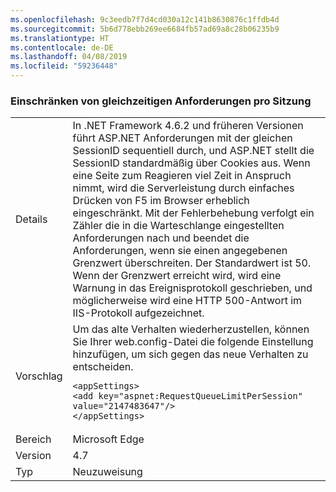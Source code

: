 ```yaml
---
ms.openlocfilehash: 9c3eedb7f7d4cd030a12c141b8630876c1ffdb4d
ms.sourcegitcommit: 5b6d778ebb269ee6684fb57ad69a8c28b06235b9
ms.translationtype: HT
ms.contentlocale: de-DE
ms.lasthandoff: 04/08/2019
ms.locfileid: "59236448"
---
```

### <a name="throttle-concurrent-requests-per-session"></a>Einschränken von gleichzeitigen Anforderungen pro Sitzung

|   |   |
|---|---|
|Details|In .NET Framework 4.6.2 und früheren Versionen führt ASP.NET Anforderungen mit der gleichen SessionID sequentiell durch, und ASP.NET stellt die SessionID standardmäßig über Cookies aus. Wenn eine Seite zum Reagieren viel Zeit in Anspruch nimmt, wird die Serverleistung durch einfaches Drücken von F5 im Browser erheblich eingeschränkt. Mit der Fehlerbehebung verfolgt ein Zähler die in die Warteschlange eingestellten Anforderungen nach und beendet die Anforderungen, wenn sie einen angegebenen Grenzwert überschreiten. Der Standardwert ist 50. Wenn der Grenzwert erreicht wird, wird eine Warnung in das Ereignisprotokoll geschrieben, und möglicherweise wird eine HTTP 500-Antwort im IIS-Protokoll aufgezeichnet.|
|Vorschlag|Um das alte Verhalten wiederherzustellen, können Sie Ihrer web.config-Datei die folgende Einstellung hinzufügen, um sich gegen das neue Verhalten zu entscheiden.<pre><code class="lang-xml">&lt;appSettings&gt;&#13;&#10;&lt;add key=&quot;aspnet:RequestQueueLimitPerSession&quot; value=&quot;2147483647&quot;/&gt;&#13;&#10;&lt;/appSettings&gt;&#13;&#10;</code></pre>|
|Bereich|Microsoft Edge|
|Version|4.7|
|Typ|Neuzuweisung|
